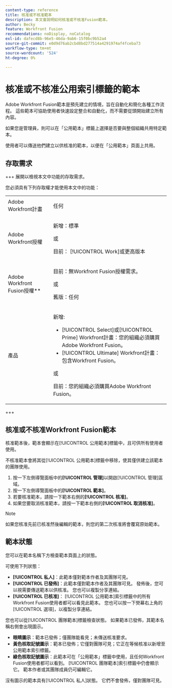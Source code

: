```yaml
---
content-type: reference
title: 核准或不核准範本
description: 本文會說明如何核准或不核准Fusion範本。
author: Becky
feature: Workfront Fusion
recommendations: noDisplay, noCatalog
exl-id: dafecd8b-96e5-46da-9ab6-15f0bc9b52a4
source-git-commit: e0d9d76ab2cbd8bd277514a4291974af4fceba73
workflow-type: tm+mt
source-wordcount: '524'
ht-degree: 0%

---
```


# 核准或不核准公用索引標籤的範本

Adobe Workfront Fusion範本是預先建立的情境，旨在自動化和簡化各種工作流程。 這些範本可協助使用者快速設定整合和自動化，而不需要從頭開始建立所有內容。

如果您是管理員，則可以在「公用範本」標籤上選擇是否要與整個組織共用特定範本。

使用者可以傳送他們建立以供核准的範本，以便在「公用範本」頁面上共用。<!--do the have to be requested or can an admin just choose to approve?-->

## 存取需求

+++ 展開以檢視本文中功能的存取需求。

您必須具有下列存取權才能使用本文中的功能：

<table style="table-layout:auto">
  <col>
  <col>
  <tbody>
    <tr>
      <td role="rowheader">Adobe Workfront計畫</td>
      <td><p>任何</p></td>
    </tr>
    <tr data-mc-conditions="">
      <td role="rowheader">Adobe Workfront授權</td>
      <td><p>新增：標準</p><p>或</p><p>目前： [!UICONTROL Work]或更高版本</p></td>
    </tr>
    <tr>
      <td role="rowheader">Adobe Workfront Fusion授權**</td>
      <td>
        <p>目前：無Workfront Fusion授權需求。</p>
        <p>或</p>
        <p>舊版：任何</p>
      </td>
    </tr>
    <tr>
      <td role="rowheader">產品</td>
      <td>
        <p>新增:</p>
        <ul>
          <li>[!UICONTROL Select]或[!UICONTROL Prime] Workfront計畫：您的組織必須購買Adobe Workfront Fusion。</li>
          <li>[!UICONTROL Ultimate] Workfront計畫：包含Workfront Fusion。</li>
        </ul>
        <p>或</p>
        <p>目前：您的組織必須購買Adobe Workfront Fusion。</p>
      </td>
    </tr>
  </tbody>
</table>

<!--
For more detail about the information in this table, see [Access requirements in Workfront documentation](/help/quicksilver/administration-and-setup/add-users/access-levels-and-object-permissions/access-level-requirements-in-documentation.md). 

For information on Adobe Workfront Fusion licenses, see [Adobe Workfront Fusion licenses](../../workfront-fusion/get-started/license-automation-vs-integration.md).-->

+++

## 核准或不核准Workfront Fusion範本

核准範本後，範本會顯示在[!UICONTROL 公用範本]標籤中，且可供所有使用者使用。

不核准範本會將其從[!UICONTROL 公用範本]標籤中移除，使其僅供建立該範本的團隊使用。

1. 按一下左側導覽面板中的&#x200B;**[!UICONTROL 管理]**&#x200B;以開啟[!UICONTROL 管理]區域。
1. 按一下左側導覽面板中的&#x200B;**[!UICONTROL 範本]**。
1. 若要核准範本，請按一下範本右側的&#x200B;**[!UICONTROL 核准]**。
1. 如果您要取消核准範本，請按一下範本右側的&#x200B;**[!UICONTROL 取消核准]**。

>[!NOTE]
>
>如果您核准先前已核准然後編輯的範本，則您的第二次核准將會覆寫原始範本。


## 範本狀態

您可以在範本名稱下方檢查範本頁面上的狀態。

可使用下列狀態：

* **[!UICONTROL 私人]**：此範本僅對範本作者及其團隊可見。
* **[!UICONTROL 已發佈]**：此範本僅對範本作者及其團隊可見。 發佈後，您可以視需要傳送範本以供核准。 您也可以複製分享連結。
* **[!UICONTROL 已核准]**： [!UICONTROL 公用範本]索引標籤中的所有Workfront Fusion使用者都可以看見此範本。 您也可以按一下熒幕右上角的[!UICONTROL 選項]，以複製分享連結。

您也可以從[!UICONTROL 團隊範本]標籤檢查狀態。 如果範本已發佈，其範本名稱右側會出現圖示。

* **眼睛圖示**：範本已發佈；僅團隊能看見；未傳送核准要求。
* **黃色核取記號圖示**：範本已發佈；它僅對團隊可見；它正在等候核准以新增至公用範本索引標籤。
* **綠色核取記號圖示**：此範本可在「公用範本」標籤中使用，且任何Workfront Fusion使用者都可以看到。 [!UICONTROL 團隊範本]索引標籤中仍會顯示它。 範本作者或其團隊成員仍可編輯它。

沒有圖示的範本具有[!UICONTROL 私人]狀態。 它們不會發佈，僅對團隊可見。


<!--

## Questions about how this works

Editing

1. If an admin edits a template, do they have to publish again? ... Do they have to approve again?
1. What does publishing actually do?
1. Does a user have to submit for approval to share on the Public tab or can admin go through and approve/reject which ones they want? 
1. What is the admin approving? Does a user have to submit it for approval? 



What does "Publishing" mean?
What does "Approving" mean?
If an admin edits a template, do they have to publish again? ... Do they have to approve again?
Does a user have to submit for approval to share on the Public tab or can admin go through and approve/reject which ones they want? 
What is the admin approving? Does a user have to submit it for approval?

-->
